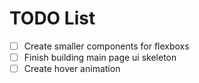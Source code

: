 # TODO List

- [ ] Create smaller components for flexboxs
- [ ] Finish building main page ui skeleton
- [ ] Create hover animation